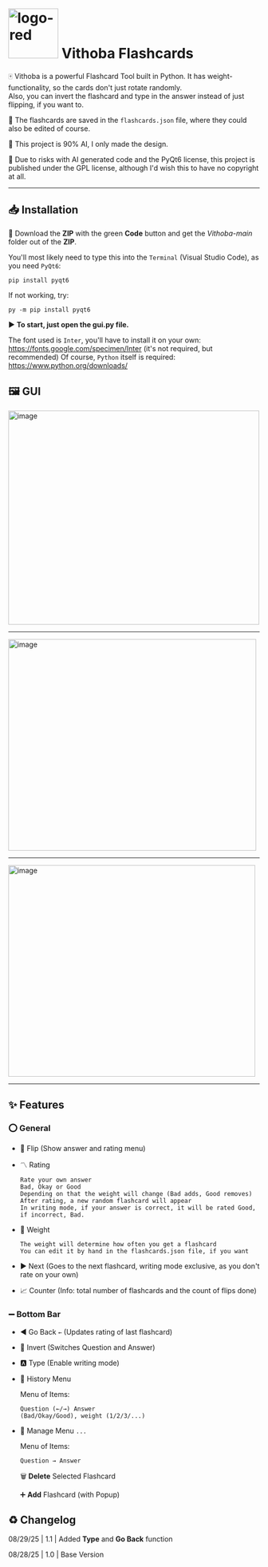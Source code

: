 
#  <img width="100" height="100" alt="logo-red" src="https://github.com/user-attachments/assets/f9434ad4-01d5-4381-8741-293cd0493aa3" />    Vithoba Flashcards 

🀄 Vithoba is a powerful Flashcard Tool built in Python. It has weight-functionality, so the cards don't just rotate randomly.  
Also, you can invert the flashcard and type in the answer instead of just flipping, if you want to.

📂 The flashcards are saved in the `flashcards.json` file, where they could also be edited of course.

🤖 This project is 90% AI, I only made the design.

🚦 Due to risks with AI generated code and the PyQt6 license, this project is published under the GPL license, although I'd wish this to have no copyright at all.

---

## 📥 Installation
🔽 Download the **ZIP** with the green **Code** button and get the *Vithoba-main* folder out of the **ZIP**.

You'll most likely need to type this into the `Terminal` (Visual Studio Code), as you need `PyQt6`:

    pip install pyqt6

If not working, try:

    py -m pip install pyqt6

▶ **To start, just open the gui.py file.**

The font used is `Inter`, you'll have to install it on your own: https://fonts.google.com/specimen/Inter (it's not required, but recommended)
Of course, `Python` itself is required: https://www.python.org/downloads/

## 🖼 GUI

<img width="503" height="429" alt="image" src="https://github.com/user-attachments/assets/f78d74b0-3325-40b9-9731-3c2cad7f291a" />

---

<img width="497" height="424" alt="image" src="https://github.com/user-attachments/assets/3173bca3-8a74-4df8-afd8-ff35e39c0dbd" />

---

<img width="495" height="424" alt="image" src="https://github.com/user-attachments/assets/190642b8-6417-4288-8c15-b6dff298d078" />

---

## ✨ Features

### ⭕ General

- 💫 Flip (Show answer and rating menu)
- 〽 Rating

      Rate your own answer
      Bad, Okay or Good
      Depending on that the weight will change (Bad adds, Good removes)
      After rating, a new random flashcard will appear
      In writing mode, if your answer is correct, it will be rated Good, if incorrect, Bad.

- 🧱 Weight

      The weight will determine how often you get a flashcard
      You can edit it by hand in the flashcards.json file, if you want
  
- ▶ Next (Goes to the next flashcard, writing mode exclusive, as you don't rate on your own)
- 📈 Counter (Info: total number of flashcards and the count of flips done)

### ➖ Bottom Bar

- ◀ Go Back `←` (Updates rating of last flashcard)
- 🔳 Invert (Switches Question and Answer)
- 🅰 Type (Enable writing mode)
- 📔 History Menu

  Menu of Items:

      Question (←/→) Answer
      (Bad/Okay/Good), weight (1/2/3/...)
  
- 👔 Manage Menu `...`

  Menu of Items:

      Question → Answer

  🗑 **Delete** Selected Flashcard 
  
  ➕ **Add** Flashcard (with Popup)
  

## ♻ Changelog
08/29/25 | 1.1 | Added **Type** and **Go Back** function

08/28/25 | 1.0 | Base Version
